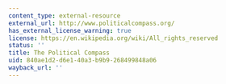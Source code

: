 ```yaml
---
content_type: external-resource
external_url: http://www.politicalcompass.org/
has_external_license_warning: true
license: https://en.wikipedia.org/wiki/All_rights_reserved
status: ''
title: The Political Compass
uid: 840ae1d2-d6e1-40a3-b9b9-268499848a06
wayback_url: ''
---
```

